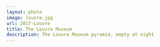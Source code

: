 ```yaml
---
layout: photo
image: louvre.jpg
url: 2017-Louvre
title: The Louvre Museum
description: The Louvre Museum pyramid, empty at night
---
```

